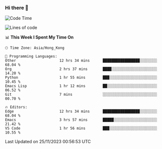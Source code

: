 ### Hi there 👋

<!--
**nicehiro/nicehiro** is a ✨ _special_ ✨ repository because its `README.md` (this file) appears on your GitHub profile.

Here are some ideas to get you started:

- 🔭 I’m currently working on ...
- 🌱 I’m currently learning ...
- 👯 I’m looking to collaborate on ...
- 🤔 I’m looking for help with ...
- 💬 Ask me about ...
- 📫 How to reach me: ...
- 😄 Pronouns: ...
- ⚡ Fun fact: ...
-->

<!--START_SECTION:waka-->
![Code Time](http://img.shields.io/badge/Code%20Time-91%20hrs%2054%20mins-blue)

![Lines of code](https://img.shields.io/badge/From%20Hello%20World%20I%27ve%20Written-2.6%20million%20lines%20of%20code-blue)

📊 **This Week I Spent My Time On** 

```text
🕑︎ Time Zone: Asia/Hong_Kong

💬 Programming Languages: 
Other                    12 hrs 34 mins      █████████████████░░░░░░░░   68.04 % 
Org                      2 hrs 37 mins       ████░░░░░░░░░░░░░░░░░░░░░   14.20 % 
Python                   1 hr 55 mins        ███░░░░░░░░░░░░░░░░░░░░░░   10.45 % 
Emacs Lisp               1 hr 12 mins        ██░░░░░░░░░░░░░░░░░░░░░░░   06.52 % 
Git                      7 mins              ░░░░░░░░░░░░░░░░░░░░░░░░░   00.70 % 

🔥 Editors: 
Edge                     12 hrs 34 mins      █████████████████░░░░░░░░   68.04 % 
Emacs                    3 hrs 57 mins       █████░░░░░░░░░░░░░░░░░░░░   21.42 % 
VS Code                  1 hr 56 mins        ███░░░░░░░░░░░░░░░░░░░░░░   10.55 % 
```


 Last Updated on 25/11/2023 00:56:53 UTC
<!--END_SECTION:waka-->
